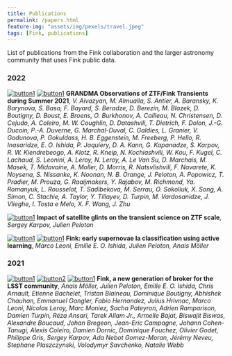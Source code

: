 ```yaml
---
title: Publications
permalink: /papers.html
feature-img: "assets/img/pexels/travel.jpeg"
tags: [Fink, publications]
---
```


List of publications from the Fink collaboration and the larger astronomy community that uses Fink public data.

### 2022

[![button1](https://img.shields.io/static/v1?label=&message=arxiv&color=critical&style=plastic&logo=fing&logoColor=white)](https://arxiv.org/abs/2202.09766) [![button1](https://img.shields.io/static/v1?label=&message=data&color=orange&style=plastic&logo=&logoColor=white)](https://github.com/astrolabsoftware/fink_grandma_kn) **GRANDMA Observations of ZTF/Fink Transients during Summer 2021**,
_V. Aivazyan, M. Almualla, S. Antier, A. Baransky, K. Barynova, S. Basa, F. Bayard, S. Beradze, D. Berezin, M. Blazek, D. Boutigny, D. Boust, E. Broens, O. Burkhonov, A. Cailleau, N. Christensen, D. Cejudo, A. Coleiro, M. W. Coughlin, D. Datashvili, T. Dietrich, F. Dolon, J.-G. Ducoin, P.-A. Duverne, G. Marchal-Duval, C. Galdies, L. Granier, V. Godunova, P. Gokuldass, H. B. Eggenstein, M. Freeberg, P. Hello, R. Inasaridze, E. O. Ishida, P. Jaquiery, D. A. Kann, G. Kapanadze, S. Karpov, R. W. Kiendrebeogo, A. Klotz, R. Kneip, N. Kochiashvili, W. Kou, F. Kugel, C. Lachaud, S. Leonini, A. Leroy, N. Leroy, A. Le Van Su, D. Marchais, M. Masek, T. Midavaine, A. Moller, D. Morris, R. Natsvlishvili, F. Navarete, K. Noysena, S. Nissanke, K. Noonan, N. B. Orange, J. Peloton, A. Popowicz, T. Pradier, M. Prouza, G. Raaijmakers, Y. Rajabov, M. Richmond, Ya. Romanyuk, L. Rousselot, T. Sadibekova, M. Serrau, O. Sokoliuk, X. Song, A. Simon, C. Stachie, A. Taylor, Y. Tillayev, D. Turpin, M. Vardosanidze, J. Vlieghe, I. Tosta e Melo, X. F. Wang, J. Zhu_ 

[![button1](https://img.shields.io/static/v1?label=&message=arxiv&color=critical&style=plastic&logo=fing&logoColor=white)](https://arxiv.org/abs/2202.05719) **Impact of satellite glints on the transient science on ZTF scale**,
_Sergey Karpov, Julien Peloton_ 

[![button1](https://img.shields.io/static/v1?label=&message=arxiv&color=critical&style=plastic&logo=fing&logoColor=white)](https://arxiv.org/abs/2111.11438) [![button1](https://img.shields.io/static/v1?label=&message=zenodo&color=green&style=plastic&logo=&logoColor=white)](https://doi.org/10.5281/zenodo.5645609)  **Fink: early supernovae Ia classification using active learning**,
_Marco Leoni, Emille E. O. Ishida, Julien Peloton, Anais Möller_ 

### 2021

[![button1](https://img.shields.io/static/v1?label=&message=arxiv&color=critical&style=plastic&logo=fing&logoColor=white)](https://arxiv.org/abs/2009.10185) [![button2](https://img.shields.io/static/v1?label=&message=mnras&color=blue&style=plastic&logo=&logoColor=white)](https://doi.org/10.1093/mnras/staa3602) [![button1](https://img.shields.io/static/v1?label=&message=zenodo&color=green&style=plastic&logo=&logoColor=white)](https://doi.org/10.5281/zenodo.4036589) **Fink, a new generation of broker for the LSST community**, _Anais Möller, Julien Peloton, Emille E. O. Ishida, Chris Arnault, Etienne Bachelet, Tristan Blaineau, Dominique Boutigny, Abhishek Chauhan, Emmanuel Gangler, Fabio Hernandez, Julius Hrivnac, Marco Leoni, Nicolas Leroy, Marc Moniez, Sacha Pateyron, Adrien Ramparison, Damien Turpin, Réza Ansari, Tarek Allam Jr., Armelle Bajat, Biswajit Biswas, Alexandre Boucaud, Johan Bregeon, Jean-Eric Campagne, Johann Cohen-Tanugi, Alexis Coleiro, Damien Dornic, Dominique Fouchez, Olivier Godet, Philippe Gris, Sergey Karpov, Ada Nebot Gomez-Moran, Jérémy Neveu, Stephane Plaszczynski, Volodymyr Savchenko, Natalie Webb_ 